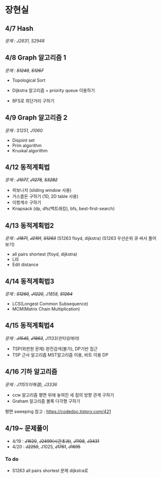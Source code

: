 # 장현실

## 4/7 Hash
*문제 : J2631, S2948*

## 4/8 Graph 알고리즘 1
*문제 : ~~S1249~~, ~~S1267~~*
- Topological Sort

- Dijkstra 알고리즘 + priority queue 이용하기

- BFS로 최단거리 구하기

## 4/9 Graph 알고리즘 2
*문제 : S1251, J1060*
- Disjoint set
- Prim algorithm
- Kruskal algorithm


## 4/12 동적계획법
*문제 : ~~J1077~~, ~~J1278~~, ~~S3282~~*
- 피보나치 (sliding window 사용)
- 거스름돈 구하기 (1D, 2D table 사용)
- 이항계수 구하기
- Knapsack (dp, dfs(백트래킹), bfs, best-first-search)

## 4/13 동적계획법2
*문제 : ~~J1871~~, ~~J2191~~, ~~S1263~~*
(S1263 floyd, dijkstra)
(S1263 우선순위 큐 써서 풀어보기)
- all pairs shortest (floyd, dijkstra)
- LIS
- Edit distance

## 4/14 동적계획법3
*문제 : ~~S1260~~, ~~J1220~~, J1858, ~~S1264~~*
- LCS(Longest Common Subsequence)
- MCM(Matrix Chain Multiplication)

## 4/15 동적계획법4
*문제 : ~~J1545~~, ~~J1863~~, J1133(런타임에러)*
- TSP(외판원 문제)
  완전검색(불가), DP기반 접근
- TSP 근사 알고리즘
  MST알고리즘 이용, 비트 이용 DP

## 4/16 기하 알고리즘
*문제 : J1151(미해결), J3336*
- ccw 알고리즘
  평면 위에 놓여진 세 점의 방향 관계 구하기
- Graham 알고리즘
  볼록 다각형 구하기

평면 sweeping 참고 : https://codedoc.tistory.com/421

## 4/19~ 문제풀이
- 4/19 : ~~J1620~~, ~~J2499(시간초과)~~, ~~J1108~~, ~~J3431~~
- 4/20 : ~~J2259~~, J1025, ~~J1761~~, ~~J1695~~



### To do
- S1263 all pairs shortest 문제 dijkstra로 
